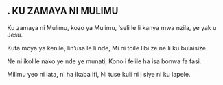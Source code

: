 ## . KU ZAMAYA NI MULIMU

Ku zamaya ni Mulimu, kozo ya Mulimu,
‘seli le li kanya mwa nzila, ye yak u Jesu.


Kuta moya ya kenile, lin’usa le li nde,
Mi ni toile libi ze ne li ku bulaisize.


Ne ni ikolile nako ye nde ye munati,
Kono i felile ha isa bonwa fa fasi.


Milimu yeo ni lata, ni ha ikaba ifi,
Ni tuse kuli ni i siye ni ku lapele.

